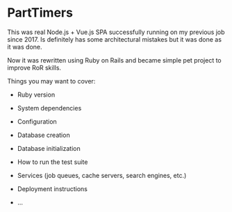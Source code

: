 # PartTimers

This was real Node.js + Vue.js SPA successfully running on my previous job since 2017.
Is definitely has some architectural mistakes but it was done as it was done.

Now it was rewritten using Ruby on Rails and became simple pet project to improve RoR skills.





Things you may want to cover:

* Ruby version

* System dependencies

* Configuration

* Database creation

* Database initialization

* How to run the test suite

* Services (job queues, cache servers, search engines, etc.)

* Deployment instructions

* ...
